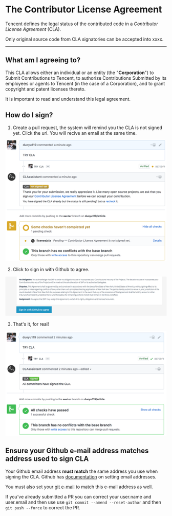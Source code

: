 # The Contributor License Agreement

Tencent defines the legal status of the contributed code in a *Contributor License Agreement* (CLA).

Only original source code from CLA signatories can be accepted into xxxx. 

------

## What am I agreeing to? 

This CLA allows either an individual or an entity (the "**Corporation**") to Submit Contributions to Tencent, to authorize Contributions Submitted by its employees or agents to Tencent (in the case of a Corporation), and to grant copyright and patent licenses thereto. 

It is important to read and understand this legal agreement.



## How do I sign?

1. Create a pull request, the system will remind you the CLA is not signed yet. Click the url. You will recive an email at the same time. 

![](docs/img/CLA1.png)


2. Click to sign in with Github to agree.

![](docs/img/CLA2.png)


3. That's it, for real!

![](docs/img/CLA3.png)



## Ensure your Github e-mail address matches address used to sign CLA

Your Github email address **must match** the same address you use when signing the CLA. Github has [documentation](https://help.github.com/articles/setting-your-commit-email-address-on-github/) on setting email addresses.

You must also set your [git e-mail](https://help.github.com/articles/setting-your-email-in-git) to match this e-mail address as well.

If you've already submitted a PR you can correct your user.name and user.email and then use use `git commit --amend --reset-author` and then `git push --force` to correct the PR.

